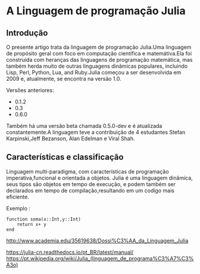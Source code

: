 
<h1>A Linguagem de programação Julia</h1>

<h2>Introdução</h2>

<p> O presente artigo trata da linguagem de programação Julia.Uma linguagem de propósito geral com foco em computação científica e matemátiva.Ela foi construída com heranças das linguagens de programação matemática, mas também herda muito de outras linguagens dinâmicas populares, incluindo Lisp, Perl, Python, Lua, and Ruby.Julia começou a ser desenvolvida em 2009 e, atualmente, se encontra na versão 1.0.</p>
<p>Versões anteriores:  
<ul>
  <li>0.1.2 </li>
  <li>0.3 </li>
  <li>0.6.0 </li>
</ul>
</p>

<p>Também há uma versão beta chamada 0.5.0-dev e é atualizada constantemente.A linguagem teve a contribuição de 4 estudantes  
Stefan Karpinski,Jeff Bezanson, Alan Edelman e Viral Shah.</p>


<h2>Características e classificação</h2>

<p>Linguagem multi-paradigma, com características de programação imperativa,funcional e orientada a objetos.
Julia é uma linguagem dinâmica, seus tipos são objetos em tempo de execução, e podem também ser declarados em tempo de compilação,resultando em um codigo mais eficiente.</p>
<p>
Exemplo :
<pre><code>function soma(x::Int,y::Int)
    return x+ y 
end</code></pre>
</p>

http://www.academia.edu/35619638/Dossi%C3%AA_da_Linguagem_Julia

https://julia-cn.readthedocs.io/pt_BR/latest/manual/
https://pt.wikipedia.org/wiki/Julia_(linguagem_de_programa%C3%A7%C3%A3o)
